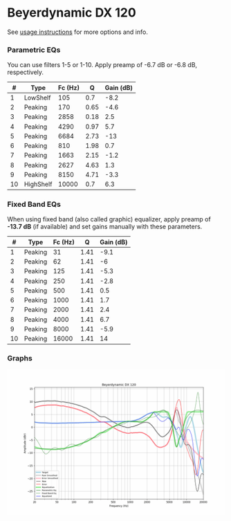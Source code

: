 # Beyerdynamic DX 120
See [usage instructions](https://github.com/jaakkopasanen/AutoEq#usage) for more options and info.

### Parametric EQs
You can use filters 1-5 or 1-10. Apply preamp of -6.7 dB or -6.8 dB, respectively.

|   # | Type      |   Fc (Hz) |    Q |   Gain (dB) |
|-----|-----------|-----------|------|-------------|
|   1 | LowShelf  |       105 | 0.7  |        -8.2 |
|   2 | Peaking   |       170 | 0.65 |        -4.6 |
|   3 | Peaking   |      2858 | 0.18 |         2.5 |
|   4 | Peaking   |      4290 | 0.97 |         5.7 |
|   5 | Peaking   |      6684 | 2.73 |       -13   |
|   6 | Peaking   |       810 | 1.98 |         0.7 |
|   7 | Peaking   |      1663 | 2.15 |        -1.2 |
|   8 | Peaking   |      2627 | 4.63 |         1.3 |
|   9 | Peaking   |      8150 | 4.71 |        -3.3 |
|  10 | HighShelf |     10000 | 0.7  |         6.3 |

### Fixed Band EQs
When using fixed band (also called graphic) equalizer, apply preamp of **-13.7 dB** (if available) and set gains manually with these parameters.

|   # | Type    |   Fc (Hz) |    Q |   Gain (dB) |
|-----|---------|-----------|------|-------------|
|   1 | Peaking |        31 | 1.41 |        -9.1 |
|   2 | Peaking |        62 | 1.41 |        -6   |
|   3 | Peaking |       125 | 1.41 |        -5.3 |
|   4 | Peaking |       250 | 1.41 |        -2.8 |
|   5 | Peaking |       500 | 1.41 |         0.5 |
|   6 | Peaking |      1000 | 1.41 |         1.7 |
|   7 | Peaking |      2000 | 1.41 |         2.4 |
|   8 | Peaking |      4000 | 1.41 |         6.7 |
|   9 | Peaking |      8000 | 1.41 |        -5.9 |
|  10 | Peaking |     16000 | 1.41 |        14   |

### Graphs
![](./Beyerdynamic%20DX%20120.png)
